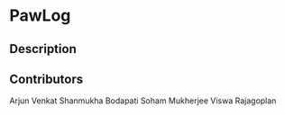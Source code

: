 # PawLog

## Description

## Contributors
Arjun Venkat
Shanmukha Bodapati
Soham Mukherjee
Viswa Rajagoplan
